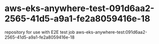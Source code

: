 # aws-eks-anywhere-test-091d6aa2-2565-41d5-a9a1-fe2a8059416e-18
repository for use with E2E test job aws-eks-anywhere-test:091d6aa2-2565-41d5-a9a1-fe2a8059416e-18
